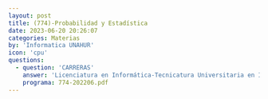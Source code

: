 ```yaml
---
layout: post
title: (774)-Probabilidad y Estadística
date: 2023-06-20 20:26:07
categories: Materias
by: 'Informatica UNAHUR'
icon: 'cpu'
questions:
  - question: 'CARRERAS'
    answer: 'Licenciatura en Informática-Tecnicatura Universitaria en Inteligencia Artificial-'
    programa: 774-202206.pdf
---
```


